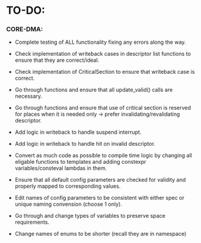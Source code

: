 
# TO-DO:

  ### CORE-DMA:
  - Complete testing of ALL functionality fixing any errors along the way.         
  - Check implementation of writeback cases in descriptor list functions to 
    ensure that they are correct/ideal.
  - Check implementation of CriticalSection to ensure that writeback case is 
    correct.
  - Go through functions and ensure that all update_valid() calls are necessary.
  - Go through functions and ensure that use of critical section is reserved
    for places when it is needed only -> prefer invalidating/revalidating 
    descriptor.
  - Add logic in writeback to handle suspend interrupt.
  - Add logic in writeback to handle hit on invalid descriptor.
  - Convert as much code as possible to compile time logic by changing all 
    eligable functions to templates and adding constexpr variables/consteval 
    lambdas in them.
  - Ensure that all default config parameters are checked for validity and
    properly mapped to corresponding values.
  - Edit names of config parameters to be consistent with either spec or
    unique naming convension (choose 1 only).
  - Go through and change types of variables to preserve space requirements.

  - Change names of enums to be shorter (recall they are in namespace)

